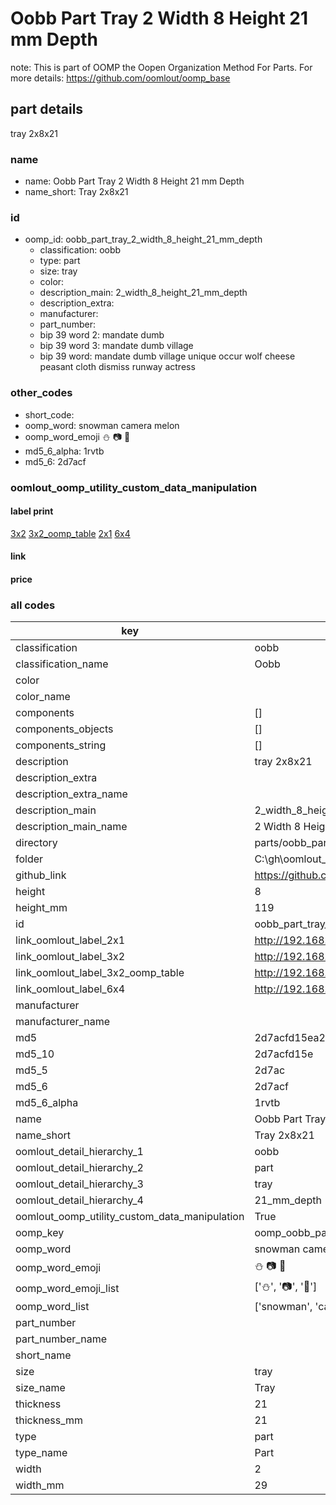 # Oobb Part Tray 2 Width 8 Height 21 mm Depth  

note: This is part of OOMP the Oopen Organization Method For Parts. For more details: https://github.com/oomlout/oomp_base

##  part details
  



tray 2x8x21



### name
* name: Oobb Part Tray 2 Width 8 Height 21 mm Depth
* name_short: Tray 2x8x21 
### id
* oomp_id: oobb_part_tray_2_width_8_height_21_mm_depth
  * classification: oobb
  * type: part
  * size: tray
  * color: 
  * description_main: 2_width_8_height_21_mm_depth
  * description_extra: 
  * manufacturer: 
  * part_number: 
  * bip 39 word 2: mandate dumb
  * bip 39 word 3: mandate dumb village
  * bip 39 word: mandate dumb village unique occur wolf cheese peasant cloth dismiss runway actress

### other_codes
* short_code: 
* oomp_word: snowman camera melon
* oomp_word_emoji :snowman: :camera: :melon:
* md5_6_alpha: 1rvtb
* md5_6: 2d7acf






### oomlout_oomp_utility_custom_data_manipulation
#### label print
[3x2](http://192.168.1.245:1112/?label=oomp%201rvtb)
[3x2_oomp_table](http://192.168.1.108:1112/?label=oomp%201rvtb)
[2x1](http://192.168.1.242:1112/?label=oomp%201rvtb)
[6x4](http://192.168.1.55:1112/?label=oomp%201rvtb)    

#### link

                              

#### price







### all codes 
| key | value |  
| --- | --- |  
| classification | oobb |  
| classification_name | Oobb |  
| color |  |  
| color_name |  |  
| components | [] |  
| components_objects | [] |  
| components_string | [] |  
| description | tray 2x8x21 |  
| description_extra |  |  
| description_extra_name |  |  
| description_main | 2_width_8_height_21_mm_depth |  
| description_main_name | 2 Width 8 Height 21 mm Depth |  
| directory | parts/oobb_part_tray_2_width_8_height_21_mm_depth |  
| folder | C:\gh\oomlout_oobb_version_4_generated_parts\things\oobb_part_tray_2_width_8_height_21_mm_depth |  
| github_link | https://github.com/oomlout/oomlout_oomp_part_src/tree/main/parts/oobb_part_tray_2_width_8_height_21_mm_depth |  
| height | 8 |  
| height_mm | 119 |  
| id | oobb_part_tray_2_width_8_height_21_mm_depth |  
| link_oomlout_label_2x1 | http://192.168.1.242:1112/?label=oomp%201rvtb |  
| link_oomlout_label_3x2 | http://192.168.1.245:1112/?label=oomp%201rvtb |  
| link_oomlout_label_3x2_oomp_table | http://192.168.1.108:1112/?label=oomp%201rvtb |  
| link_oomlout_label_6x4 | http://192.168.1.55:1112/?label=oomp%201rvtb |  
| manufacturer |  |  
| manufacturer_name |  |  
| md5 | 2d7acfd15ea224e7f34c6ed9e810fc38 |  
| md5_10 | 2d7acfd15e |  
| md5_5 | 2d7ac |  
| md5_6 | 2d7acf |  
| md5_6_alpha | 1rvtb |  
| name | Oobb Part Tray 2 Width 8 Height 21 mm Depth |  
| name_short | Tray 2x8x21  |  
| oomlout_detail_hierarchy_1 | oobb |  
| oomlout_detail_hierarchy_2 | part |  
| oomlout_detail_hierarchy_3 | tray |  
| oomlout_detail_hierarchy_4 | 21_mm_depth |  
| oomlout_oomp_utility_custom_data_manipulation | True |  
| oomp_key | oomp_oobb_part_tray_2_width_8_height_21_mm_depth |  
| oomp_word | snowman camera melon |  
| oomp_word_emoji | :snowman: :camera: :melon: |  
| oomp_word_emoji_list | [':snowman:', ':camera:', ':melon:'] |  
| oomp_word_list | ['snowman', 'camera', 'melon'] |  
| part_number |  |  
| part_number_name |  |  
| short_name |  |  
| size | tray |  
| size_name | Tray |  
| thickness | 21 |  
| thickness_mm | 21 |  
| type | part |  
| type_name | Part |  
| width | 2 |  
| width_mm | 29 |  
